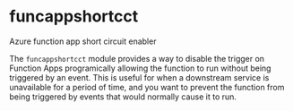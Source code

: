 # funcappshortcct
Azure function app short circuit enabler

The `funcappshortcct` module provides a way to disable the trigger on Function Apps programically allowing the function to run without being triggered by an event. This is useful for when a downstream service is unavailable for a period of time, and you want to prevent the function from being triggered by events that would normally cause it to run. 